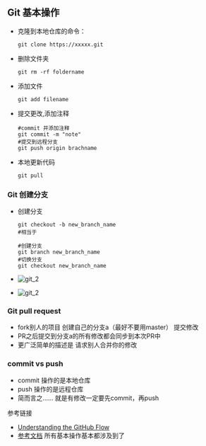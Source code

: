 ## Git 基本操作

- 克隆到本地仓库的命令：  

  ```
  git clone https://xxxxx.git
  ```

- 删除文件夹

  ```
  git rm -rf foldername
  ```

- 添加文件

  ```
  git add filename
  ```

- 提交更改,添加注释

  ```
  #commit 并添加注释
  git commit -m "note"
  #提交到远程分支
  git push origin brachname
  ```

- 本地更新代码

  ```
  git pull
  ```

### Git 创建分支

- 创建分支

  ```
  git checkout -b new_branch_name
  #相当于

  #创建分支
  git branch new_branch_name
  #切换分支
  git checkout new_branch_name
  ```

- ![git_2](https://github.com/songyawen/test_git/raw/master/images/git_3.png)

- ![git_2](https://github.com/songyawen/test_git/raw/master/images/git_4.png)

### Git pull request

- fork别人的项目  创建自己的分支a（最好不要用master）  提交修改 
- PR之后提交到分支a的所有修改都会同步到本次PR中
- 更广泛简单的描述是  请求别人合并你的修改

### commit vs push

- commit 操作的是本地仓库
- push 操作的是远程仓库
- 简而言之…… 就是有修改一定要先commit，再push

参考链接

- [Understanding the GitHub Flow](https://guides.github.com/introduction/flow/)
- [参考文档](https://services.github.com/on-demand/downloads/github-git-cheat-sheet.pdf)  所有基本操作基本都涉及到了
